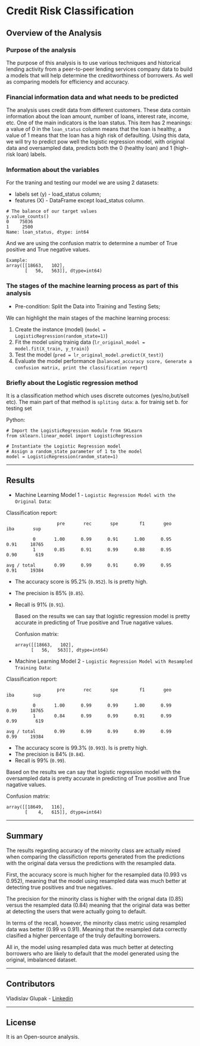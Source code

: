 # Credit Risk Classification

## Overview of the Analysis

### Purpose of the analysis

The purpose of this analysis is to use various techniques and historical lending activity from a peer-to-peer lending services company data to build a models that will help determine the creditworthiness of borrowers. As well as comparing models for efficiency and accuracy.

### Financial information data and what needs to be predicted

The analysis uses credit data from different customers. These data contain information about the loan amount, number of loans, interest rate, income, etc. One of the main indicators is the loan status. This item has 2 meanings: a value of 0 in the `loan_status` column means that the loan is healthy, a value of 1 means that the loan has a high risk of defaulting.
Using this data, we will try to predict рow well the logistic regression model, with original data and oversampled data, predicts both the 0 (healthy loan) and 1 (high-risk loan) labels.

### Information about the variables

For the traning and testing our model we are using 2 datasets:

- labels set (y) - load_status column;
- features (X) - DataFrame except load_status column.

```
# The balance of our target values
y.value_counts()
0    75036
1     2500
Name: loan_status, dtype: int64
```

And we are using the confusion matrix to determine a number of True positive and True negative values.

```
Example:
array([[18663,   102],
       [   56,   563]], dtype=int64)
```

### The stages of the machine learning process as part of this analysis

- Pre-condition: Split the Data into Training and Testing Sets;

We can highlight the main stages of the machine learning process:

1. Create the instance (model) (`model = LogisticRegression(random_state=1)`)
2. Fit the model using trainig data (`lr_original_model = model.fit(X_train, y_train)`)
3. Test the model (`pred = lr_original_model.predict(X_test)`)
4. Evaluate the model performance (`balanced_accuracy score, Generate a confusion matrix, print the classification report`)

### Briefly about the Logistic regression method

It is a classification method which uses discrete outcomes (yes/no,but/sell etc).
The main part of that method is
`spliting data`:
a. for trainig set
b. for testing set

Python:

```
# Import the LogisticRegression module from SKLearn
from sklearn.linear_model import LogisticRegression

# Instantiate the Logistic Regression model
# Assign a random_state parameter of 1 to the model
model = LogisticRegression(random_state=1)
```

---

## Results

- Machine Learning Model 1 - `Logistic Regression Model with the Original Data`:

Classification report:

```
                   pre       rec       spe        f1       geo       iba       sup

          0       1.00      0.99      0.91      1.00      0.95      0.91     18765
          1       0.85      0.91      0.99      0.88      0.95      0.90       619

avg / total       0.99      0.99      0.91      0.99      0.95      0.91     19384
```

- The accuracy score is 95.2% (`0.952`). Is is pretty high.
- The precision is 85% (`0.85`).
- Recall is 91% (`0.91`).

  Based on the results we can say that logistic regression model is pretty accurate in predicting of True positive and True nagative values.

  Confusion matrix:

  ```
  array([[18663,   102],
        [   56,   563]], dtype=int64)
  ```

- Machine Learning Model 2 - `Logistic Regression Model with Resampled Training Data`:

Classification report:

```
                   pre       rec       spe        f1       geo       iba       sup

          0       1.00      0.99      0.99      1.00      0.99      0.99     18765
          1       0.84      0.99      0.99      0.91      0.99      0.99       619

avg / total       0.99      0.99      0.99      0.99      0.99      0.99     19384
```

- The accuracy score is 99.3% (`0.993`). Is is pretty high.
- The precision is 84% (`0.84`).
- Recall is 99% (`0.99`).

Based on the results we can say that logistic regression model with the oversampled data is pretty accurate in predicting of True positive and True nagative values.

Confusion matrix:

```
array([[18649,   116],
       [    4,   615]], dtype=int64)
```

---

## Summary

The results regarding accuracy of the minority class are actually mixed when comparing the classifiction reports generated from the predictions with the original data versus the predictions with the resampled data.

First, the accuracy score is much higher for the resampled data (0.993 vs 0.952), meaning that the model using resampled data was much better at detecting true positives and true negatives.

The precision for the minority class is higher with the orignal data (0.85) versus the resampled data (0.84) meaning that the original data was better at detecting the users that were actually going to default.

In terms of the recall, however, the minority class metric using resampled data was better (0.99 vs 0.91). Meaning that the resampled data correctly clasified a higher percentage of the truly defaulting borrowers.

All in, the model using resampled data was much better at detecting borrowers who are likely to default that the model generated using the original, imbalanced dataset.

---

## Contributors

Vladislav Glupak - [Linkedin](https://www.linkedin.com/in/vladislav-glupak/)

---

## License

It is an Open-source analysis.
